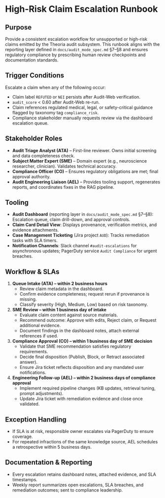 # High-Risk Claim Escalation Runbook

## Purpose
Provide a consistent escalation workflow for unsupported or high-risk claims emitted by the Theoria audit subsystem. This runbook aligns with the reporting layer defined in `docs/audit_mode_spec.md` §7–§8 and ensures regulatory compliance by prescribing human review checkpoints and documentation standards.

## Trigger Conditions
Escalate a claim when any of the following occur:
- Claim label `REFUTED` or `NEI` persists after Audit-Web verification.
- `audit_score` < 0.60 after Audit-Web re-run.
- Claim references regulated medical, legal, or safety-critical guidance flagged by taxonomy tag `compliance_risk`.
- Compliance stakeholder manually requests review via the dashboard escalation queue.

## Stakeholder Roles
- **Audit Triage Analyst (ATA)** – First-line reviewer. Owns initial screening and data completeness check.
- **Subject Matter Expert (SME)** – Domain expert (e.g., neuroscience researcher, clinician). Validates technical accuracy.
- **Compliance Officer (CO)** – Ensures regulatory obligations are met; final approval authority.
- **Audit Engineering Liaison (AEL)** – Provides tooling support, regenerates reports, and coordinates fixes in the RAG pipeline.

## Tooling
- **Audit Dashboard** (reporting layer in `docs/audit_mode_spec.md` §7–§8): Escalation queue, claim drill-down, and approval controls.
- **Claim Card Detail View**: Displays provenance, verification metrics, and evidence attachments.
- **Case Management Ticketing** (Jira project `AUD`): Tracks remediation tasks with SLA timers.
- **Notification Channels**: Slack channel `#audit-escalations` for asynchronous updates; PagerDuty service `Audit Compliance` for urgent breaches.

## Workflow & SLAs
1. **Queue Intake (ATA) – within 2 business hours**
   - Review claim metadata in the dashboard.
   - Confirm evidence completeness; request rerun if provenance is missing.
   - Classify severity (High, Medium, Low) based on risk taxonomy.
2. **SME Review – within 1 business day of intake**
   - Evaluate claim content against source materials.
   - Recommend outcome: Approve with edits, Reject claim, or Request additional evidence.
   - Document findings in the dashboard notes, attach external references if used.
3. **Compliance Approval (CO) – within 1 business day of SME decision**
   - Validate that SME recommendation satisfies regulatory requirements.
   - Decide final disposition (Publish, Block, or Retract associated answer).
   - Ensure Jira ticket reflects disposition and any mandated user notifications.
4. **Engineering Follow-up (AEL) – within 2 business days of compliance approval**
   - Implement required pipeline changes (KB updates, retrieval tuning, prompt adjustments).
   - Update Jira ticket with remediation evidence and close once validated.

## Exception Handling
- If SLA is at risk, responsible owner escalates via PagerDuty to ensure coverage.
- For repeated infractions of the same knowledge source, AEL schedules a retrospective within 5 business days.

## Documentation & Reporting
- Every escalation retains dashboard notes, attached evidence, and SLA timestamps.
- Weekly report summarizes open escalations, SLA breaches, and remediation outcomes; sent to compliance leadership.

